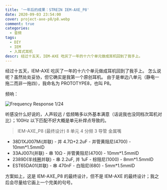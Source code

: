 ```yaml
---
title: '一年后的成果：STREIN IEM-AXE_P8'
date: 2020-09-03 23:54:00
cover: project-axe-p8/p8.webp
comment: true
categories:
  - 音频
tags:
  - DIY
  - IEM
  - 入耳式耳机
descr: 经过十五天，IEM-AXE 吃灰了一年的十六个单元做成耳机回到了我手上。
---
```


经过十五天，IEM-AXE 吃灰了一年的十六个单元做成耳机回到了我手上。
怎么说呢？虽然处处妥协，但它确实是我第一个原创耳机。
由于是单边八单元（静电一拖二而非一拖四），我命名为 PROTOTYPE8，也叫 P8。

<!-- more -->

频响：

![Frequency Response 1/24](project-axe-p8/fr.webp)

听感没什么好说的，人声较远 / 低频略多以外基本满意（话说我也没同档次耳机对比）；100Hz 以下匹配不好大概是单元补焊点导致的。

> IEM-AXE_P8 (最终设计) 8 单元 4 分频 3 导管 金属嘴

- 38D1XJ007Mi(并联) - 并 4.7Ω+2.2uF - 并管黄阻尼(4700) - 10mm\*1.5mmID
- 33AJ007i(并联) - 串 10Ω - 并管黄阻尼(4700) - 10mm\*1.5mmID
- 2389D(半线圈并联) - 串 2.2uF, 并 1uF - 棕阻尼(1000) - 8mm\*1.5mmID
- EST65DA01(并联) - 串 470nF - 白阻尼(680) - 5mm\*1.5mmID

方案如上，这是 IEM-AXE_P8 的最终设计，但不是 IEM-AXE 的最终设计；我之后会尽量给它画上一个完美的句号。
